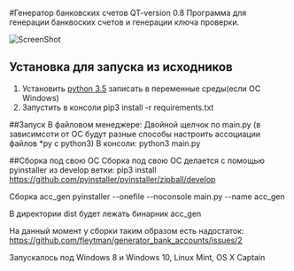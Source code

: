 #Генератор банковских счетов QT-version 0.8
Программа для генерации банквоских счетов и генерации ключа проверки.

![ScreenShot](http://savepic.org/8372535.png)

## Установка для запуска из исходников
1. Установить [python 3.5](https://www.python.org/downloads/) записать в переменные среды(если ОС Windows)
2. Запустить в консоли pip3 install -r requirements.txt

##Запуск
В файловом менеджере:
Двойной щелчок по main.py (в зависимсоти от ОС будут разные способы настроить ассоциации файлов *py с python3)
В консоли:
python3 main.py

##Сборка под свою ОС
Сборка под свою ОС делается с помощью pyinstaller из develop ветки:
pip3 install https://github.com/pyinstaller/pyinstaller/zipball/develop

Сборка acc_gen
pyinstaller --onefile --noconsole main.py --name acc_gen

В директории dist будет лежать бинарник acc_gen

На данный момент у сборки таким образом есть надостаток: https://github.com/fleytman/generator_bank_accounts/issues/2

Запускалось под Windows 8 и Windows 10, Linux Mint, OS X Captain

